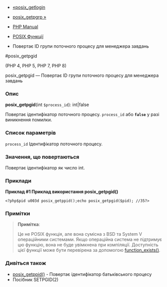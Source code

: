 - [«posix_getlogin](function.posix-getlogin.md)
- [posix_getpgrp »](function.posix-getpgrp.md)

- [PHP Manual](index.md)
- [POSIX Функції](ref.posix.md)
- Повертає ID групи поточного процесу для менеджера завдань

#posix_getpgid

(PHP 4, PHP 5, PHP 7, PHP 8)

posix_getpgid — Повертає ID групи поточного процесу для менеджера
завдань

### Опис

**posix_getpgid**(int `$process_id`): int\|false

Повертає ідентифікатор поточного процесу. `process_id` або
**`false`** у разі виникнення помилки.

### Список параметрів

`process_id`
Ідентифікатор поточного процесу.

### Значення, що повертаються

Повертає ідентифікатор як число int.

### Приклади

**Приклад #1 Приклад використання **posix_getpgid()****

` <?php$pid u003d posix_getppid();echo posix_getpgid($pid); //35?> `

### Примітки

> **Примітка**:
>
> Це не POSIX функція, але вона сумісна з BSD та System V операційними
> системами. Якщо операційна система не підтримує цю функцію,
> вона не буде увімкнена при компіляції. Доступність цієї функції може
> бути перевірена за допомогою
> [function_exists()](function.function-exists.md).

### Дивіться також

- [posix_getppid()](function.posix-getppid.md) - Повертає
ідентифікатор батьківського процесу
- Посібник SETPGID(2)
